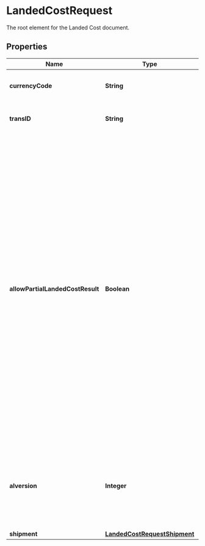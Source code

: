 

# LandedCostRequest

The root element for the Landed Cost document.

## Properties

| Name | Type | Description | Notes |
|------------ | ------------- | ------------- | -------------|
|**currencyCode** | **String** | Specifies the currency of transaction or purchase. |  |
|**transID** | **String** | Unique transaction ID for the request. |  |
|**allowPartialLandedCostResult** | **Boolean** | This is the optional flag to indicate that partial landed cost  calculations are acceptable to be used by upstream systems. When set to “false”, the system will return an error when at least  one commodity in the shipment is invalid (all or none); no results  will be sent back for that request. When set to “true”, the system will return partial calculations  when applicable Valid values: true &#x3D; Partial Landed Cost result will return false &#x3D; All or No result will return - (default) |  [optional] |
|**alversion** | **Integer** | Version number of the instance that processed this request. This must match the major number of the corresponding ICD version. |  |
|**shipment** | [**LandedCostRequestShipment**](LandedCostRequestShipment.md) |  |  |



